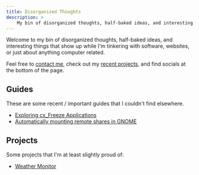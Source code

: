 ```yaml
---
title: Disorganized Thoughts
description: >
    My bin of disorganized thoughts, half-baked ideas, and interesting things that show up while I'm tinkering with software, websites, or anything compute related.
---
```


Welcome to my bin of disorganized thoughts, half-baked ideas, and interesting things that show up while I'm tinkering with software, websites, or just about anything computer related.

Feel free to [contact me](./contact), check out my [recent projects](./project), and find socials at the bottom of the page.

## Guides

These are some recent / important guides that I couldn't find elsewhere.

- [Exploring cx_Freeze Applications](./guide/cxfreeze)
- [Automatically mounting remote shares in GNOME](./guide/gvfs-autmount)

## Projects

Some projects that I'm at least slightly proud of:

- [Weather Monitor](./project/weather-kiosk/)
